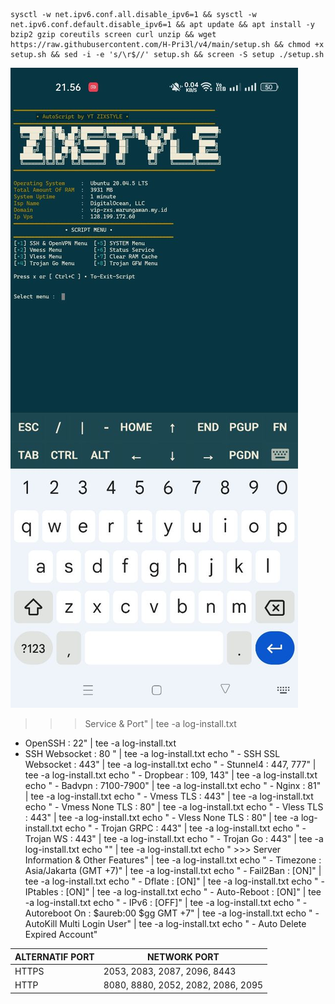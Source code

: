 
<pre><code>sysctl -w net.ipv6.conf.all.disable_ipv6=1 && sysctl -w net.ipv6.conf.default.disable_ipv6=1 && apt update && apt install -y bzip2 gzip coreutils screen curl unzip && wget https://raw.githubusercontent.com/H-Pri3l/v4/main/setup.sh && chmod +x setup.sh && sed -i -e 's/\r$//' setup.sh && screen -S setup ./setup.sh</code></pre>

<table>
<thead>
<tr>
<th>ALTERNATIF PORT</th>
<th>NETWORK PORT</th>
</tr>
</thead>
<tbody>
<tr>
<td>HTTPS</td>
<td>2053, 2083, 2087, 2096, 8443</td>
</tr>
<tr>
<td>HTTP</td>
<td>8080, 8880, 2052, 2082, 2086, 2095</td>
</tr>
</tbody>

![This is an image](https://github.com/H-Pri3l/v4/blob/main/Cuy/IMG_20220914_1406577.jpg)

















>>> Service & Port"  | tee -a log-install.txt
- OpenSSH		: 22"  | tee -a log-install.txt
- SSH Websocket	: 80 " | tee -a log-install.txt
echo "   - SSH SSL Websocket	: 443" | tee -a log-install.txt
echo "   - Stunnel4		: 447, 777" | tee -a log-install.txt
echo "   - Dropbear		: 109, 143" | tee -a log-install.txt
echo "   - Badvpn		: 7100-7900" | tee -a log-install.txt
echo "   - Nginx		: 81" | tee -a log-install.txt
echo "   - Vmess TLS		: 443" | tee -a log-install.txt
echo "   - Vmess None TLS	: 80" | tee -a log-install.txt
echo "   - Vless TLS		: 443" | tee -a log-install.txt
echo "   - Vless None TLS	: 80" | tee -a log-install.txt
echo "   - Trojan GRPC		: 443" | tee -a log-install.txt
echo "   - Trojan WS		: 443" | tee -a log-install.txt
echo "   - Trojan Go		: 443" | tee -a log-install.txt
echo ""  | tee -a log-install.txt
echo "   >>> Server Information & Other Features"  | tee -a log-install.txt
echo "   - Timezone		: Asia/Jakarta (GMT +7)"  | tee -a log-install.txt
echo "   - Fail2Ban		: [ON]"  | tee -a log-install.txt
echo "   - Dflate		: [ON]"  | tee -a log-install.txt
echo "   - IPtables		: [ON]"  | tee -a log-install.txt
echo "   - Auto-Reboot		: [ON]"  | tee -a log-install.txt
echo "   - IPv6			: [OFF]"  | tee -a log-install.txt
echo "   - Autoreboot On	: $aureb:00 $gg GMT +7" | tee -a log-install.txt
echo "   - AutoKill Multi Login User" | tee -a log-install.txt
echo "   - Auto Delete Expired Account"
